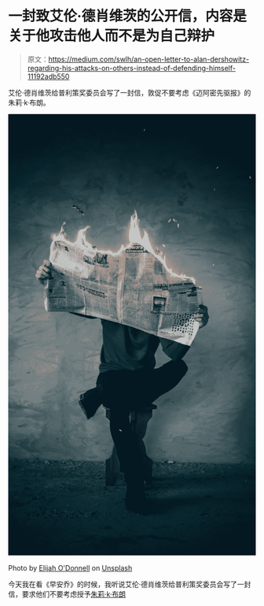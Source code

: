 # 一封致艾伦·德肖维茨的公开信，内容是关于他攻击他人而不是为自己辩护

> 原文：<https://medium.com/swlh/an-open-letter-to-alan-dershowitz-regarding-his-attacks-on-others-instead-of-defending-himself-11192adb550>

艾伦·德肖维茨给普利策奖委员会写了一封信，敦促不要考虑《迈阿密先驱报》的朱莉·k·布朗。

![](img/1299003a056822a4b57352a15ee932d0.png)

Photo by [Elijah O'Donnell](https://unsplash.com/@elijahsad?utm_source=medium&utm_medium=referral) on [Unsplash](https://unsplash.com?utm_source=medium&utm_medium=referral)

今天我在看《早安乔》的时候，我听说艾伦·德肖维茨给普利策奖委员会写了一封信，要求他们不要考虑授予[朱莉·k·布朗](https://en.wikipedia.org/wiki/Julie_K._Brown)